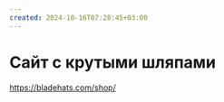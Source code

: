 ```yaml
---
created: 2024-10-16T07:28:45+03:00
---
```


# Сайт с крутыми шляпами

https://bladehats.com/shop/
